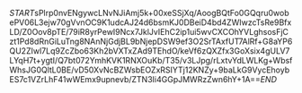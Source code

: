 $START$sPlrp0nvENgywcLNvNJiAmj5k+00xeSSjXq/AoogBQtFo0GQqru0wobePV06L3ejw70gVvnOC9K1udcAJ24d6bsmKJ0DBeiD4bd4ZWIwzcTsRe9BfxLD/Z0Oov8pTE/79iR8yrPewI9Ncx7JklJvIEhC2ip1ui5wvCXCOhYVLghsosFjCzt1Pd8dRnGiLuTng8NAnNjGdjBL9bNjepDSW9ef3O2SrTAxfUT7AlRf+G8aYP6QU2ZIwl7Lq9ZcZbo63Kh2bVXTxZAd9TEhdO/keVf6zQXZfx3GoXsix4gULV7LYqH7t+ygtI/Q7bt072YmhKVK1RNXOuKb/T35/v3LJpg/rLxtvYdLWLKg+WbsfWhsJG0QltL0BE/vD50XvNcBZWsbEOZxRSIYTj12KNZy+9baLkG9VycEhoybES7c1VZrLhF41wWEmx9upnevb/ZTN3Ii4GGpJMWRzZwn6hY+1A==$END$